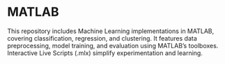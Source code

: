 # MATLAB
This repository includes Machine Learning implementations in MATLAB, covering classification, regression, and clustering. It features data preprocessing, model training, and evaluation using MATLAB’s toolboxes. Interactive Live Scripts (.mlx) simplify experimentation and learning.
